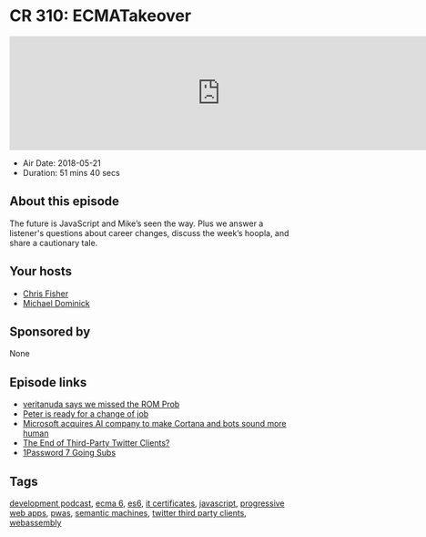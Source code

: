 # CR 310: ECMATakeover

<iframe src="https://player.fireside.fm/v2/MLf2ZzhC+hHB1iTFZ?theme=dark" width="740" height="200" frameborder="0" scrolling="no"></iframe>

* Air Date: 2018-05-21
* Duration: 51 mins 40 secs

## About this episode

The future is JavaScript and Mike’s seen the way. Plus we answer a listener's questions about career changes, discuss the week’s hoopla, and share a cautionary tale.


## Your hosts
* [Chris Fisher](https://coder.show/hosts/chrislas)
* [Michael Dominick](https://coder.show/hosts/michael)

## Sponsored by

None



## Episode links

  * [veritanuda says we missed the ROM Prob](https://pastebin.com/0fixm7jT "veritanuda says we missed the ROM Prob")
  * [Peter is ready for a change of job](https://pastebin.com/SkpB8FA1 "Peter is ready for a change of job")
  * [Microsoft acquires AI company to make Cortana and bots sound more human](https://www.theverge.com/2018/5/21/17375482/microsoft-semantic-machines-acquisition-bots-cortana-human "Microsoft acquires AI company to make Cortana and bots sound more human")
  * [The End of Third-Party Twitter Clients?](https://daringfireball.net/2018/05/the_end_of_third_party_twitter_clients "The End of Third-Party Twitter Clients?")
  * [1Password 7 Going Subs](https://blog.agilebits.com/2018/05/10/getting-1password-7-ready-for-the-mac-app-store/ "1Password 7 Going Subs")



## Tags

[development podcast](https://coder.show/tags/development%20podcast), [ecma 6](https://coder.show/tags/ecma%206), [es6](https://coder.show/tags/es6), [it certificates](https://coder.show/tags/it%20certificates), [javascript](https://coder.show/tags/javascript), [progressive web apps](https://coder.show/tags/progressive%20web%20apps), [pwas](https://coder.show/tags/pwas), [semantic machines](https://coder.show/tags/semantic%20machines), [twitter third party clients](https://coder.show/tags/twitter%20third%20party%20clients), [webassembly](https://coder.show/tags/webassembly)
